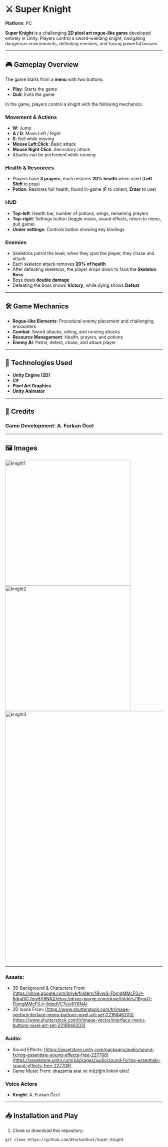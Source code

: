 # ⚔️ Super Knight

**Platform**: PC  

**Super Knight** is a challenging **2D pixel art rogue-like game** developed entirely in Unity. Players control a sword-wielding knight, navigating dangerous environments, defeating enemies, and facing powerful bosses.  

---

## 🎮 Gameplay Overview

The game starts from a **menu** with two buttons:  
- **Play**: Starts the game  
- **Quit**: Exits the game  

In the game, players control a knight with the following mechanics:  

### Movement & Actions
- **W**: Jump  
- **A / D**: Move Left / Right  
- **S**: Roll while moving  
- **Mouse Left Click**: Basic attack  
- **Mouse Right Click**: Secondary attack  
- Attacks can be performed while running  

### Health & Resources
- Players have **3 prayers**, each restores **20% health** when used (**Left Shift** to pray)  
- **Potion**: Restores full health, found in-game (**F** to collect, **Enter** to use)  

### HUD
- **Top-left**: Health bar, number of potions, wings, remaining prayers  
- **Top-right**: Settings button (toggle music, sound effects, return to menu, quit game)  
- **Under settings**: Controls button showing key bindings  

### Enemies
- Skeletons patrol the level; when they spot the player, they chase and attack  
- Each skeleton attack removes **20% of health**  
- After defeating skeletons, the player drops down to face the **Skeleton Boss**  
- Boss deals **double damage**  
- Defeating the boss shows **Victory**, while dying shows **Defeat**  

---

## 🛠️ Game Mechanics

- **Rogue-like Elements**: Procedural enemy placement and challenging encounters  
- **Combat**: Sword attacks, rolling, and running attacks  
- **Resource Management**: Health, prayers, and potions  
- **Enemy AI**: Patrol, detect, chase, and attack player  

---

## 🔧 Technologies Used

- **Unity Engine (2D)**  
- **C#**  
- **Pixel Art Graphics**  
- **Unity Animator**  

---

## 📜 Credits

### **Game Development**: A. Furkan Öcel  

---

## 🖼️ Images

<img width="400" alt="knight1" src="https://github.com/user-attachments/assets/3826533c-a83b-47a5-807a-5324d2657218" />

<img width="400" alt="knight2" src="https://github.com/user-attachments/assets/48d4b829-d97b-406d-913c-2b5ecb7b49df" />

<img width="800" alt="knight3" src="https://github.com/user-attachments/assets/b5eec3b9-5945-48ef-8602-7f5e83dbf40c" />


---

### **Assets**:
- 3D Background & Characters From: [https://drive.google.com/drive/folders/1BywG-FbmgMMcF0Jr-8dpdVC7eiv8Y8NA](https://drive.google.com/drive/folders/1BywG-FbmgMMcF0Jr-8dpdVC7eiv8Y8NA)
- 2D Icons From: [https://www.shutterstock.com/tr/image-vector/interface-menu-buttons-pixel-art-set-2216846203](https://www.shutterstock.com/tr/image-vector/interface-menu-buttons-pixel-art-set-2216846203)  

### **Audio**:  
- Sound Effects: [https://assetstore.unity.com/packages/audio/sound-fx/rpg-essentials-sound-effects-free-227708](https://assetstore.unity.com/packages/audio/sound-fx/rpg-essentials-sound-effects-free-227708)  
- Game Music From: shazamla arat ve müziğin linkini ekle!

### **Voice Actors**
- **Knight**: A. Furkan Öcel  

---

## 📥 Installation and Play

1. Clone or download this repository:  

```bash
git clone https://github.com/AFurkanOcel/Super_Knight
